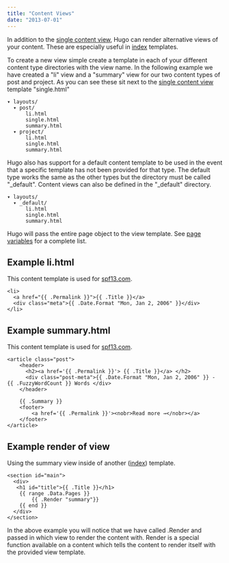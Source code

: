 ```yaml
---
title: "Content Views"
date: "2013-07-01"
---
```


In addition to the [single content view](/layout/content/), Hugo can render alternative views of
your content. These are especially useful in [index](/layout/index) templates.

To create a new view simple create a template in each of your different content
type directories with the view name. In the following example we have created a
"li" view and a "summary" view for our two content types of post and project. As
you can see these sit next to the [single content view](/layout/content)
template "single.html"

    ▾ layouts/
      ▾ post/
          li.html
          single.html
          summary.html
      ▾ project/
          li.html
          single.html
          summary.html

Hugo also has support for a default content template to be used in the event
that a specific template has not been provided for that type. The default type
works the same as the other types but the directory must be called "_default".
Content views can also be defined in the "_default" directory.


    ▾ layouts/
      ▾ _default/
          li.html
          single.html
          summary.html


Hugo will pass the entire page object to the view template. See [page
variables](/layout/variables) for a complete list.

## Example li.html
This content template is used for [spf13.com](http://spf13.com).

    <li>
      <a href="{{ .Permalink }}">{{ .Title }}</a>
      <div class="meta">{{ .Date.Format "Mon, Jan 2, 2006" }}</div>
    </li>

## Example summary.html
This content template is used for [spf13.com](http://spf13.com).

    <article class="post">
        <header>
          <h2><a href='{{ .Permalink }}'> {{ .Title }}</a> </h2>
          <div class="post-meta">{{ .Date.Format "Mon, Jan 2, 2006" }} - {{ .FuzzyWordCount }} Words </div>
        </header>

        {{ .Summary }}
        <footer>
            <a href='{{ .Permalink }}'><nobr>Read more →</nobr></a>
        </footer>
    </article>


## Example render of view
Using the summary view inside of another ([index](/layout/index)) template.

    <section id="main">
      <div>
       <h1 id="title">{{ .Title }}</h1>
        {{ range .Data.Pages }}
            {{ .Render "summary"}}
        {{ end }}
      </div>
    </section>

In the above example you will notice that we have called .Render and passed in
which view to render the content with. Render is a special function available on
a content which tells the content to render itself with the provided view template.
